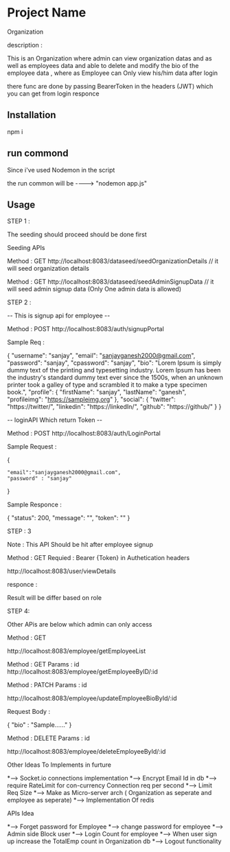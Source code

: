 
# Project Name

Organization 

description :

This is  an Organization where admin can view organization datas and as well as employees data and able to delete and modify the bio of the employee data , where as Employee can Only view his/him data after login 

there func are done by passing BearerToken in the headers (JWT) which you can get from login responce 



## Installation

npm i 

## run commond 

Since i've used Nodemon in the script 

the run common will be ----> "nodemon app.js" 

## Usage

STEP 1 :

The seeding should proceed should be done first 

Seeding APIs

Method : GET
http://localhost:8083/dataseed/seedOrganizationDetails  // it will seed organization details

Method : GET
http://localhost:8083/dataseed/seedAdminSignupData  // it will seed admin signup data (Only One admin data is allowed)



STEP 2 :

-- This is signup api for employee --

Method : POST
http://localhost:8083/auth/signupPortal

Sample Req :

{
    "username": "sanjay",
    "email": "sanjayganesh2000@gmail.com",
    "password": "sanjay",
    "cpassword": "sanjay",
    "bio": "Lorem Ipsum is simply dummy text of the printing and typesetting industry. Lorem Ipsum has been the industry's standard dummy text ever since the 1500s, when an unknown printer took a galley of type and scrambled it to make a type specimen book.",
    "profile": {
        "firstName": "sanjay",
        "lastName": "ganesh",
        "profileimg": "https://sampleimg.org"
    },
    "social": {
        "twitter": "https://twitter/",
        "linkedin": "https://linkedIn/",
        "github": "https://github/"
    }
}





-- loginAPI Which return Token --

Method : POST
http://localhost:8083/auth/LoginPortal

Sample Request :

 {

    "email":"sanjayganesh2000@gmail.com",
    "password" : "sanjay"
}


Sample Responce : 

{
    "status": 200,
    "message": "",
    "token": ""
}


STEP : 3 

Note : This API Should be hit after employee signup

Method : GET
Requied : Bearer {Token} in Authetication headers

http://localhost:8083/user/viewDetails

responce : 

Result will be differ based on role 


STEP 4:

Other APis are below which admin can only access

Method : GET

http://localhost:8083/employee/getEmployeeList


Method : GET
Params : id
http://localhost:8083/employee/getEmployeeByID/:id


Method : PATCH
Params : id

http://localhost:8083/employee/updateEmployeeBioById/:id  

Request Body : 

{
    "bio" : "Sample......"
}


Method : DELETE
Params : id

http://localhost:8083/employee/deleteEmployeeById/:id



Other Ideas To Implements in furture 

*--> Socket.io connections implementation 
*--> Encrypt Email Id in db 
*--> require RateLimit for con-currency Connection req per second
*--> Limit Req Size 
*--> Make as Micro-server arch ( Organization as seperate and employee as seperate)
*--> Implementation Of redis 




APIs Idea

*--> Forget password for Employee
*--> change password for employee
*--> Admin side Block user 
*--> Login Count for employee
*--> When user sign up increase the TotalEmp count in Organization db 
*--> Logout functionality

